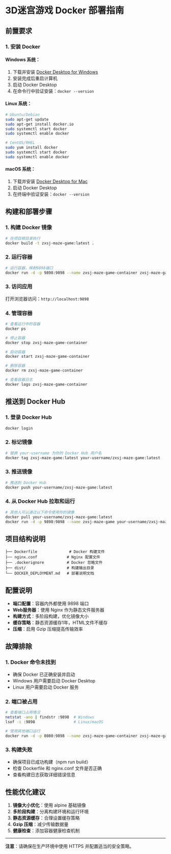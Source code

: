 # 3D迷宫游戏 Docker 部署指南

## 前置要求

### 1. 安装 Docker

#### Windows 系统：
1. 下载并安装 [Docker Desktop for Windows](https://www.docker.com/products/docker-desktop/)
2. 安装完成后重启计算机
3. 启动 Docker Desktop
4. 在命令行中验证安装：`docker --version`

#### Linux 系统：
```bash
# Ubuntu/Debian
sudo apt-get update
sudo apt-get install docker.io
sudo systemctl start docker
sudo systemctl enable docker

# CentOS/RHEL
sudo yum install docker
sudo systemctl start docker
sudo systemctl enable docker
```

#### macOS 系统：
1. 下载并安装 [Docker Desktop for Mac](https://www.docker.com/products/docker-desktop/)
2. 启动 Docker Desktop
3. 在终端中验证安装：`docker --version`

## 构建和部署步骤

### 1. 构建 Docker 镜像

```bash
# 在项目根目录执行
docker build -t zxsj-maze-game:latest .
```

### 2. 运行容器

```bash
# 运行容器，映射9898端口
docker run -d -p 9898:9898 --name zxsj-maze-game-container zxsj-maze-game:latest
```

### 3. 访问应用

打开浏览器访问：`http://localhost:9898`

### 4. 管理容器

```bash
# 查看运行中的容器
docker ps

# 停止容器
docker stop zxsj-maze-game-container

# 启动容器
docker start zxsj-maze-game-container

# 删除容器
docker rm zxsj-maze-game-container

# 查看容器日志
docker logs zxsj-maze-game-container
```

## 推送到 Docker Hub

### 1. 登录 Docker Hub

```bash
docker login
```

### 2. 标记镜像

```bash
# 替换 your-username 为你的 Docker Hub 用户名
docker tag zxsj-maze-game:latest your-username/zxsj-maze-game:latest
```

### 3. 推送镜像

```bash
# 推送到 Docker Hub
docker push your-username/zxsj-maze-game:latest
```

### 4. 从 Docker Hub 拉取和运行

```bash
# 其他人可以通过以下命令使用你的镜像
docker pull your-username/zxsj-maze-game:latest
docker run -d -p 9898:9898 --name zxsj-maze-game your-username/zxsj-maze-game:latest
```

## 项目结构说明

```
├── Dockerfile              # Docker 构建文件
├── nginx.conf             # Nginx 配置文件
├── .dockerignore          # Docker 忽略文件
├── dist/                  # 构建输出目录
└── DOCKER_DEPLOYMENT.md   # 部署说明文档
```

## 配置说明

- **端口配置**：容器内外都使用 9898 端口
- **Web服务器**：使用 Nginx 作为静态文件服务器
- **构建方式**：多阶段构建，优化镜像大小
- **缓存策略**：静态资源缓存1年，HTML文件不缓存
- **压缩**：启用 Gzip 压缩提高传输效率

## 故障排除

### 1. Docker 命令未找到
- 确保 Docker 已正确安装并启动
- Windows 用户需要启动 Docker Desktop
- Linux 用户需要启动 Docker 服务

### 2. 端口被占用
```bash
# 查看端口占用情况
netstat -ano | findstr :9898  # Windows
lsof -i :9898                 # Linux/macOS

# 使用其他端口运行
docker run -d -p 8080:9898 --name zxsj-maze-game-container zxsj-maze-game:latest
```

### 3. 构建失败
- 确保项目已成功构建（npm run build）
- 检查 Dockerfile 和 nginx.conf 文件是否正确
- 查看构建日志获取详细错误信息

## 性能优化建议

1. **镜像大小优化**：使用 alpine 基础镜像
2. **多阶段构建**：分离构建环境和运行环境
3. **静态资源缓存**：合理设置缓存策略
4. **Gzip 压缩**：减少传输数据量
5. **健康检查**：添加容器健康检查机制

---

**注意**：请确保在生产环境中使用 HTTPS 并配置适当的安全策略。